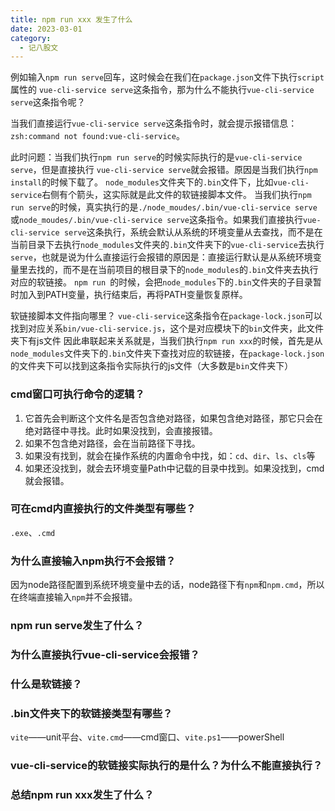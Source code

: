 ```yaml
---
title: npm run xxx 发生了什么
date: 2023-03-01
category:
  - 记八股文
---
```



例如输入`npm run serve`回车，这时候会在我们在`package.json`文件下执行`script`属性的
`vue-cli-service serve`这条指令，那为什么不能执行`vue-cli-service serve`这条指令呢？

当我们直接运行`vue-cli-service serve`这条指令时，就会提示报错信息：`zsh:command not found:vue-cli-service`。

此时问题：当我们执行`npm run serve`的时候实际执行的是`vue-cli-service serve`，但是直接执行 `vue-cli-service serve`就会报错。原因是当我们执行`npm install`的时候下载了。
`node_modules`文件夹下的`.bin`文件下，比如`vue-cli-service`右侧有个箭头，这实际就是此文件的软链接脚本文件。
当我们执行`npm run serve`的时候，真实执行的是`./node_moudes/.bin/vue-cli-service serve`或`node_moudes/.bin/vue-cli-service serve`这条指令。如果我们直接执行`vue-cli-service serve`这条执行，系统会默认从系统的环境变量从去查找，而不是在当前目录下去执行`node_modules`文件夹的`.bin`文件夹下的`vue-cli-service`去执行`serve`，也就是说为什么直接运行会报错的原因是：直接运行默认是从系统环境变量里去找的，而不是在当前项目的根目录下的`node_modules`的`.bin`文件夹去执行对应的软链接。
`npm run `的时候，会把`node_modules`下的`.bin`文件夹的子目录暂时加入到PATH变量，执行结束后，再将PATH变量恢复原样。

软链接脚本文件指向哪里？
`vue-cli-service`这条指令在`package-lock.json`可以找到对应关系`bin/vue-cli-service.js`，这个是对应模块下的`bin`文件夹，此文件夹下有js文件
因此串联起来关系就是，当我们执行`npm run xxx`的时候，首先是从`node_modules`文件夹下的`.bin`文件夹下查找对应的软链接，在`package-lock.json`的文件夹下可以找到这条指令实际执行的js文件（大多数是`bin`文件夹下）

### cmd窗口可执行命令的逻辑？

1. 它首先会判断这个文件名是否包含绝对路径，如果包含绝对路径，那它只会在绝对路径中寻找。此时如果没找到，会直接报错。
2. 如果不包含绝对路径，会在当前路径下寻找。
3. 如果没有找到，就会在操作系统的内置命令中找，如：`cd`、`dir`、`ls`、`cls`等
4. 如果还没找到，就会去环境变量Path中记载的目录中找到。如果没找到，cmd就会报错。

### 可在cmd内直接执行的文件类型有哪些？
`.exe`、`.cmd`

### 为什么直接输入npm执行不会报错？
因为node路径配置到系统环境变量中去的话，node路径下有`npm`和`npm.cmd`，所以在终端直接输入`npm`并不会报错。



### npm run serve发生了什么？

### 为什么直接执行vue-cli-service会报错？

### 什么是软链接？

### .bin文件夹下的软链接类型有哪些？
`vite`——unit平台、`vite.cmd`——cmd窗口、`vite.ps1`——powerShell

### 


### vue-cli-service的软链接实际执行的是什么？为什么不能直接执行？

### 总结npm run xxx发生了什么？
